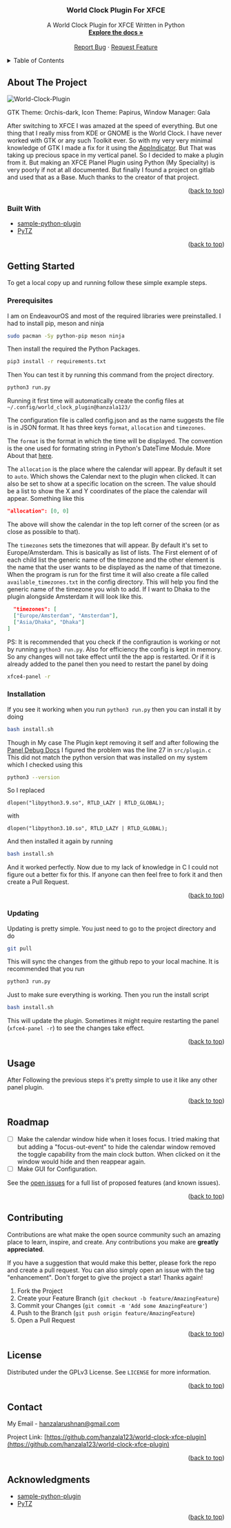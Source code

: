 <div id="top"></div>
<!--
*** Thanks for checking out the Best-README-Template. If you have a suggestion
*** that would make this better, please fork the repo and create a pull request
*** or simply open an issue with the tag "enhancement".
*** Don't forget to give the project a star!
*** Thanks again! Now go create something AMAZING! :D
-->
<!-- PROJECT SHIELDS -->
<!--
*** I'm using markdown "reference style" links for readability.
*** Reference links are enclosed in brackets [ ] instead of parentheses ( ).
*** See the bottom of this document for the declaration of the reference variables
*** for contributors-url, forks-url, etc. This is an optional, concise syntax you may use.
*** https://www.markdownguide.org/basic-syntax/#reference-style-links
-->

<!-- PROJECT LOGO -->
<br />
<div align="center">

<h3 align="center">World Clock Plugin For XFCE</h3>

  <p align="center">
    A World Clock Plugin for XFCE Written in Python
    <br />
    <a href="https://github.com/hanzala123/world-clock-xfce-plugin"><strong>Explore the docs »</strong></a>
    <br />
    <br />
    <a href="https://github.com/hanzala123/world-clock-xfce-plugin/issues">Report Bug</a>
    ·
    <a href="https://github.com/hanzala123/world-clock-xfce-plugin/issues">Request Feature</a>
  </p>
</div>



<!-- TABLE OF CONTENTS -->
<details>
  <summary>Table of Contents</summary>
  <ol>
    <li>
      <a href="#about-the-project">About The Project</a>
      <ul>
        <li><a href="#built-with">Built With</a></li>
      </ul>
    </li>
    <li>
      <a href="#getting-started">Getting Started</a>
      <ul>
        <li><a href="#prerequisites">Prerequisites</a></li>
        <li><a href="#installation">Installation</a></li>
        <li><a href="#updating">Updating</a></li>
      </ul>
    </li>
    <li><a href="#usage">Usage</a></li>
    <li><a href="#roadmap">Roadmap</a></li>
    <li><a href="#contributing">Contributing</a></li>
    <li><a href="#license">License</a></li>
    <li><a href="#contact">Contact</a></li>
    <li><a href="#acknowledgments">Acknowledgments</a></li>
  </ol>
</details>



<!-- ABOUT THE PROJECT -->
## About The Project

![World-Clock-Plugin][product-screenshot]

GTK Theme: Orchis-dark, Icon Theme: Papirus, Window Manager: Gala

After switching to XFCE I was amazed at the speed of everything. But one thing that I really miss from KDE or GNOME is the World Clock. I have never worked with GTK or any such Toolkit ever. So with my very very minimal knowledge of GTK I made a fix for it using the [AppIndicator](https://github.com/hanzala123/world-clock-appindicator). But That was taking up precious space in my vertical panel. So I decided to make a plugin from it. But making an XFCE Planel Plugin using Python (My Speciality) is very poorly if not at all documented. But finally I found a project on gitlab and used that as a Base. Much thanks to the creator of that project.

<p align="right">(<a href="#top">back to top</a>)</p>



### Built With

* [sample-python-plugin](https://gitlab.xfce.org/itsManjeet/sample-python-plugin/)
* [PyTZ](https://pypi.org/project/pytz/)

<p align="right">(<a href="#top">back to top</a>)</p>



<!-- GETTING STARTED -->
## Getting Started

To get a local copy up and running follow these simple example steps.

### Prerequisites

I am on EndeavourOS and most of the required libraries were preinstalled. I had to install pip, meson and ninja
  ```sh
  sudo pacman -Sy python-pip meson ninja
  ```
Then install the required the Python Packages.
  ```sh
  pip3 install -r requirements.txt
  ```

Then You can test it by running this command from the project directory.
  ```sh
  python3 run.py
  ```
Running it first time will automatically create the config files at 
  ```~/.config/world_clock_plugin@hanzala123/```

The configuration file is called config.json and as the name suggests the file is in JSON format. It has three keys ```format```, ```allocation``` and ```timezones```.

The ```format``` is the format in which the time will be displayed. The convention is the one used for formating string in Python's DateTime Module. More About that [here](https://www.programiz.com/python-programming/datetime/strftime).

The ```allocation``` is the place where the calendar will appear. By default it set to ```auto```. Which shows the Calendar next to the plugin when clicked. It can also be set to show at a specific location on the screen. The value should be a list to show the X and Y coordinates of the place the calendar will appear. Something like this
  ```json
  "allocation": [0, 0]
  ```
The above will show the calendar in the top left corner of the screen (or as close as possible to that).

The ```timezones``` sets the timezones that will appear. By default it's set to Europe/Amsterdam. This is basically as list of lists. The First element of of each child list the generic name of the timezone and the other element is the name that the user wants to be displayed as the name of that timezone. When the program is run for the first time it will also create a file called ```available_timezones.txt``` in the config directory. This will help you find the generic name of the timezone you wish to add. If I want to Dhaka to the plugin alongside Amsterdam it will look like this.
  ```json
    "timezones": [
    ["Europe/Amsterdam", "Amsterdam"],
    ["Asia/Dhaka", "Dhaka"]
  ]
  ```

PS: It is recommended that you check if the configraution is working or not by running ```python3 run.py```. Also for efficiency the config is kept in memory. So any changes will not take effect until the the app is restarted. Or if it is already added to the panel then you need to restart the panel by doing
  ```sh
  xfce4-panel -r
  ```

### Installation

If you see it working when you run ```python3 run.py``` then you can install it by doing
   ```sh
   bash install.sh
   ```
Though in My case The Plugin kept removing it self and after following the [Panel Debug Docs](https://docs.xfce.org/xfce/xfce4-panel/debugging/) I figured the problem was the line 27 in ```src/plugin.c``` This did not match the python version that was installed on my system which I checked using this 
   ```sh
   python3 --version
   ```
So I replaced 
  ```
  dlopen("libpython3.9.so", RTLD_LAZY | RTLD_GLOBAL);
  ```
with
  ```
  dlopen("libpython3.10.so", RTLD_LAZY | RTLD_GLOBAL);
  ```
And then installed it again by running 
   ```sh
   bash install.sh
   ```
And it worked perfectly. Now due to my lack of knowledge in C I could not figure out a better fix for this. If anyone can then feel free to fork it and then create a Pull Request.
<p align="right">(<a href="#top">back to top</a>)</p>

### Updating

Updating is pretty simple. You just need to go to the project directory and do
   ```sh
   git pull
   ```
This will sync the changes from the github repo to your local machine. It is recommended that you run 
   ```sh
   python3 run.py
   ```
Just to make sure everything is working. Then you run the install script
   ```sh
   bash install.sh
   ```
This will update the plugin. Sometimes it might require restarting the panel (```xfce4-panel -r```) to see the changes take effect.

<p align="right">(<a href="#top">back to top</a>)</p>

<!-- USAGE EXAMPLES -->
## Usage

After Following the previous steps it's pretty simple to use it like any other panel plugin.

<p align="right">(<a href="#top">back to top</a>)</p>



<!-- ROADMAP -->
## Roadmap

- [ ] Make the calendar window hide when it loses focus. I tried making that but adding a "focus-out-event" to hide the calendar window removed the toggle capability from the main clock button. When clicked on it the window would hide and then reappear again.
- [ ] Make GUI for Configuration.

See the [open issues](https://github.com/hanzala123/world-clock-xfce-plugin/issues) for a full list of proposed features (and known issues).

<p align="right">(<a href="#top">back to top</a>)</p>



<!-- CONTRIBUTING -->
## Contributing

Contributions are what make the open source community such an amazing place to learn, inspire, and create. Any contributions you make are **greatly appreciated**.

If you have a suggestion that would make this better, please fork the repo and create a pull request. You can also simply open an issue with the tag "enhancement".
Don't forget to give the project a star! Thanks again!

1. Fork the Project
2. Create your Feature Branch (`git checkout -b feature/AmazingFeature`)
3. Commit your Changes (`git commit -m 'Add some AmazingFeature'`)
4. Push to the Branch (`git push origin feature/AmazingFeature`)
5. Open a Pull Request

<p align="right">(<a href="#top">back to top</a>)</p>



<!-- LICENSE -->
## License

Distributed under the GPLv3 License. See `LICENSE` for more information.

<p align="right">(<a href="#top">back to top</a>)</p>



<!-- CONTACT -->
## Contact

My Email - hanzalarushnan@gmail.com

Project Link: [https://github.com/hanzala123/world-clock-xfce-plugin](https://github.com/hanzala123/world-clock-xfce-plugin)

<p align="right">(<a href="#top">back to top</a>)</p>



<!-- ACKNOWLEDGMENTS -->
## Acknowledgments

* [sample-python-plugin](https://gitlab.xfce.org/itsManjeet/sample-python-plugin/)
* [PyTZ](https://pypi.org/project/pytz/)

<p align="right">(<a href="#top">back to top</a>)</p>


[product-screenshot]: screenshots/main_gif.gif
